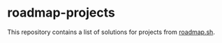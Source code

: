 # roadmap-projects
This repository contains a list of solutions for projects from [roadmap.sh](https://roadmap.sh).

